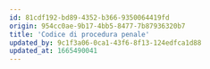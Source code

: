 ```yaml
---
id: 81cdf192-bd89-4352-b366-9350064419fd
origin: 954cc0ae-9b17-4bb5-8477-7b87936320b7
title: 'Codice di procedura penale'
updated_by: 9c1f3a06-0ca1-43f6-8f13-124edfca1d88
updated_at: 1665490041
---
```

